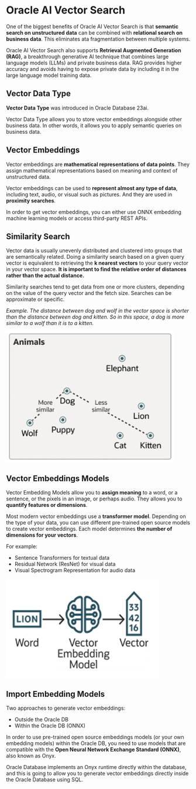 # Oracle AI Vector Search

One of the biggest benefits of Oracle AI Vector Search is that **semantic search on unstructured data** can be combined with **relational search on business data**. This eliminates ata fragmentation between multiple systems.

Oracle AI Vector Search also supports **Retrieval Augmented Generation (RAG)**, a breakthrough generative AI technique that combines large language models (LLMs) and private business data. RAG provides higher accuracy and avoids having to expose private data by including it in the large language model training data.

## Vector Data Type

**Vector Data Type** was introduced in Oracle Database 23ai. 

Vector Data Type allows you to store vector embeddings alongside other business data. In other words, it allows you to apply semantic queries on business data.

## Vector Embeddings

Vector embeddings are **mathematical representations of data points**. They assign mathematical representations based on meaning and context of unstructured data.

Vector embeddings can be used to **represent almost any type of data**, including text, audio, or visual such as pictures. And they are used in **proximity searches**.

In order to get vector embeddings, you can either use ONNX embedding machine learning models or access third-party REST APIs.

## Similarity Search

Vector data is usually unevenly distributed and clustered into groups that are semantically related. Doing a similarity search based on a given query vector is equivalent to retrieving the **k nearest vectors** to your query vector in your vector space. **It is important to find the relative order of distances rather than the actual distance.**

Similarity searches tend to get data from one or more clusters, depending on the value of the query vector and the fetch size. Searches can be approximate or specific.

*Example. The distance between dog and wolf in the vector space is shorter than the distance between dog and kitten. So in this space, a dog is more similar to a wolf than it is to a kitten.*

![Similarity Search](../imgs/similarity_search.png)

## Vector Embeddings Models

Vector Embedding Models allow you to **assign meaning** to a word, or a sentence, or the pixels in an image, or perhaps audio. They allows you to **quantify features or dimensions**.

Most modern vector embeddings use a **transformer model**. Depending on the type of your data, you can use different pre-trained open source models to create vector embeddings. Each model determines **the number of dimensions for your vectors**.

For example:
- Sentence Transformers for textual data
- Residual Network (ResNet) for visual data
- Visual Spectrogram Representation for audio data

![Vector Embeddings Models](../imgs/vector_embedding_models.png)

## Import Embedding Models

Two approaches to generate vector embeddings:
- Outside the Oracle DB
- Within the Oracle DB (ONNX)

In order to use pre-trained open source embeddings models (or your own embedding models) within the Oracle DB, you need to use models that are compatible with the **Open Neural Network Exchange Standard (ONNX)**, also known as Onyx.

Oracle Database implements an Onyx runtime directly within the database, and this is going to allow you to generate vector embeddings directly inside the Oracle Database using SQL. 